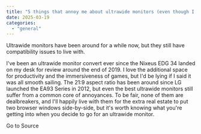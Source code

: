 ```yaml
---
title: "5 things that annoy me about ultrawide monitors (even though I love them)"
date: 2025-03-19
categories: 
  - "general"
---
```


Ultrawide monitors have been around for a while now, but they still have compatibility issues to live with.

I've been an ultrawide monitor convert ever since the Nixeus EDG 34 landed on my desk for review around the end of 2019. I love the additional space for productivity and the immersiveness of games, but I'd be lying if I said it was all smooth sailing. The 21:9 aspect ratio has been around since LG launched the EA93 Series in 2012, but even the best ultrawide monitors still suffer from a common core of annoyances. To be fair, none of them are dealbreakers, and I'll happily live with them for the extra real estate to put two browser windows side-by-side, but it's worth knowing what you're getting into when you decide to go for an ultrawide monitor.

Go to Source

